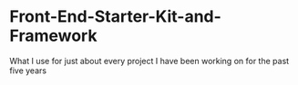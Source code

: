 # Front-End-Starter-Kit-and-Framework
What I use for just about every project I have been working on for the past five years
